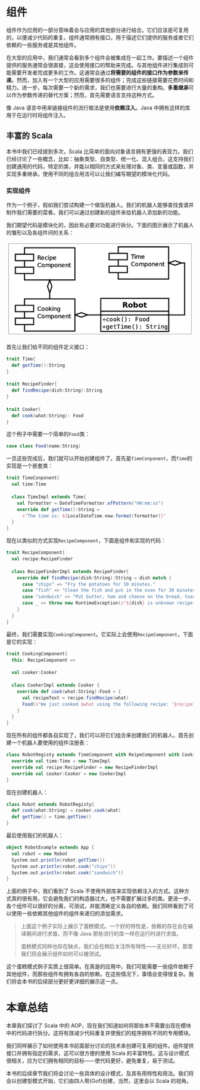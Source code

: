# 组件

组件作为应用的一部分意味着会与应用的其他部分进行结合。它们应该是可复用的，以便减少代码的重复。组件通常拥有接口，用于描述它们提供的服务或者它们依赖的一些服务或是其他组件。

在大型的应用中，我们通常会看到多个组件会被集成在一起工作。要描述一个组件提供的服务通常会很直接，这会使用接口的帮助来完成。与其他组件进行集成则可能需要开发者完成更多的工作。这通常会通过**将需要的组件的接口作为参数来传递**。然而，加入有一个大型的应用需要很多的组件；完成这些链接需要花费时间和精力。进一步，每次需要一个新的需求，我们也需要进行大量的重构。**多重继承**可以作为参数传递的替代方案；然而，首先需要语言支持这种方式。

像 Java 语言中用来链接组件的流行做法是使用**依赖注入**。Java 中拥有这样的库用于在运行时将组件注入。

## 丰富的 Scala

本书中我们已经提到多次，Scala 比简单的面向对象语言拥有更强的表现力。我们已经讨论了一些概念，比如：抽象类型、自类型、统一化、混入组合。这支持我们创建通用的代码，特定的类，并能以相同的方式来处理对象、类、变量或函数，并实现多重继承。使用不同的组合用法可以让我们编写期望的模块化代码。

### 实现组件

作为一个例子，假如我们尝试构建一个做饭机器人。我们的机器人能够查找食谱并制作我们需要的菜肴。我们可以通过创建新的组件来给机器人添加新的功能。

我们期望代码是模块化的，因此有必要对功能进行拆分。下面的图示展示了机器人的雏形以及各组件间的关系：

![cook-robot](assets/cook-robot.jpg)

首先让我们给不同的组件定义接口：

```scala
trait Time{
  def getTime():String
}

trait RecipeFinder{
  def findRecipe(dish:String):String
}

trait Cooker{
  def cook(what:String): Food
}
```

这个例子中需要一个简单的`Food`类：

```scala
case class Food(name:String)
```

一旦这些完成后，我们就可以开始创建组件了。首先是`TimeConponent`，而`Time`的实现是一个嵌套类：

```scala
trait TimeConponent{
  val time:Time
  
  class TimeImpl extends Time{
    val formatter = DateTimeFormatter.ofPattern("HH:mm:ss")
    override def getTime():String = 
      s"The time is: ${LocalDateTime.now.format(formatter)}"
  }
}
```

现在以类似的方式实现`RecipeComponent`，下面是组件和实现的代码：

```scala
trait RecipeComponent{
  val recipe:RecipeFinder
  
  class RecipeFinderImpl extends RecipeFinder{
    override def findRecipe(dish:String):String = dish match {
      case "chips" => "Fry the potatoes for 10 minutes."
      case "fish" => "Clean the fish and put in the oven for 30 minutes."
      case "sandwich" => "Put butter, ham and cheese on the bread, toast and add tomatoes."
      case _ => throw new RuntimeException(s"${dish} is unknown recipe.")
    }
  }
}
```

最终，我们需要实现`CookingComponent`。它实际上会使用`RecipeComponent`，下面是它的实现：

```scala
trait CookingComponent{
  this: RecipeComponent =>
  
  val cooker:Cooker
  
  class CookerImpl extends Cooker {
	override def cook(what:String):Food = {
      val recipeText = recipe.findRecipe(what)
      Food(s"We just cooked $what using the following recipe: '$recipeText'.")
	}
  }
}
```

现在所有的组件都各自实现了，我们可以将它们组合来创建我们的机器人。首先创建一个机器人要使用的组件注册表：

```scala
class RobotRegisty extends TimeComponent with ReipeComponent with CookingComponent {
  override val time:Time = new TimeImpl
  override val recipe:RecipeFinder = new RecipeFinderImpl
  override val cooker:Cooker = new CookerImpl
}
```

现在创建机器人：

```scala
class Robot extends RobotRegisty{
  def cook(what:String) = cooker.cook(what)
  def getTime() = time.getTime()
}
```

最后使用我们的机器人：

```scala
object RobotExample extends App {
  val robot = new Robot
  System.out.println(robot.getTime()) 
  System.out.println(robot.cook("chips")) 
  System.out.println(robot.cook("sandwich"))
}
```

上面的例子中，我们看到了 Scala 不使用外部库来实现依赖注入的方式。这种方式真的很有用，它会避免我们的构造器过大，也不需要扩展过多的类。更进一步，各个组件可以很好的分离，可测试，并能清晰定义各自的依赖。我们同样看到了可以使用一些依赖其他组件的组件来递归的添加需求。

> 上面这个例子实际上展示了蛋糕模式。一个好的特性是，依赖的存在会在编译期间进行求值，而不像 Java 那些流行的库一样在运行时进行求值。
>
> 蛋糕模式同样也存在缺点，我们会在稍后关注所有特性——无论好坏。那里我们将会展示组件如何可以被测试。

这个蛋糕模式例子实质上很简单。在真是的应用中，我们可能需要一些组件依赖于其他组件，而那些组件有拥有各自的依赖。在这些情况下，事情会变得很复杂。我们将会本书的后续部分更好更详细的展示这一点。

# 本章总结

本章我们探讨了 Scala 中的 AOP，现在我们知道如何将那些本不需要出现在模块中的代码进行拆分。这将有效减少代码重复并使我们的程序拥有不同的专用模块。

我们同样展示了如何使用本书前面部分讨论的技术来创建可复用的组件。组件提供接口并拥有指定的需求，这可以很方便的使用 Scala 的丰富特性。这与设计模式很相关，应为它们拥有相同的目标——使代码更好，避免重复，易于测试。

本书的后续章节我们将会讨论一些具体的设计模式，及其有用特性和用法。我们将会以创建型模式开始，它们由四人帮(Gof)创建，当然，这里会以 Scala 的视角。